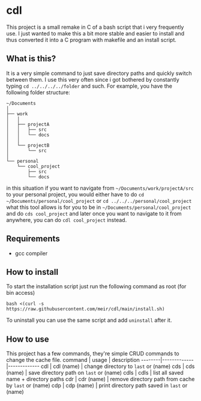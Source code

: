 # cdl

This project is a small remake in C of a bash script that i very frequently use.
I just wanted to make this a bit more stable and easier to install and thus converted it into a C program with makefile and an install script.

## What is this?

It is a very simple command to just save directory paths and quickly switch between them.
I use this very often since i got bothered by constantly typing `cd ../../../../folder` and such.
For example, you have the following folder structure:
```
~/Documents
│
├── work
│   │
│   ├── projectA
│   │   ├── src
│   │   └── docs
│   │
│   └── projectB
│       └── src
│
└── personal
    └── cool_project
        ├── src
        └── docs
```

in this situation if you want to navigate from `~/Documents/work/projectA/src` to your personal project, you would either have to do `cd ~/Documents/personal/cool_project` or `cd ../../../personal/cool_project`
what this tool allows is for you to be in `~/Documents/personal/cool_project` and do `cds cool_project` and later once you want to navigate to it from anywhere, you can do `cdl cool_project` instead.

## Requirements

 - gcc compiler

## How to install

To start the installation script just run the following command as root (for bin access)
```
bash <(curl -s https://raw.githubusercontent.com/meir/cdl/main/install.sh)
```

To uninstall you can use the same script and add `uninstall` after it.

## How to use

This project has a few commands, they're simple CRUD commands to change the cache file.
command | usage       | description
--------|-------------|-------------
cdl     | cdl (name)  | change directory to `last` or (name)
cds     | cds (name)  | save directory path on `last` or (name)
cdls    | cdls        | list all saved name + directory paths
cdr     | cdr (name)  | remove directory path from cache by `last` or (name)
cdp     | cdp (name)  | print directory path saved in `last` or (name)

